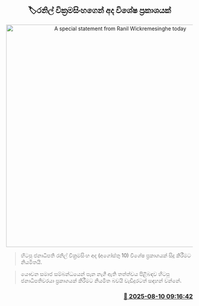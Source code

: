 <p align='center'><b><h2 align='center' title='A special statement from Ranil Wickremesinghe today'>🏷රනිල් වික්‍රමසිංහගෙන් අද විශේෂ ප්‍රකාශයක්</h2></b></p>
<p align='center'><img src='https://helakuru.sgp1.cdn.digitaloceanspaces.com/esana/images/lib/ranil-wickramasinhe-chamara-n.jpg' width='600' alt='A special statement from Ranil Wickremesinghe today'></p>

> හිටපු ජනාධිපති රනිල් වික්‍රමසිංහ අද (අගෝස්තු 10) විශේෂ ප්‍රකාශයක් සිදු කිරීමට නියමිතයි.

> යෞවන සමාජ සම්බන්ධයෙන් පැන නැගී ඇති තත්ත්වය පිළිබඳව හිටපු ජනාධිපතිවරයා ප්‍රකාශයක් කිරීමට නියමිත බවයි වැඩිදුරටත් සඳහන් වන්නේ.



<h3 align='right'><a href='https://www.helakuru.lk/esana/p/112572/'>📅 2025-08-10 09:16:42</a></h3>
